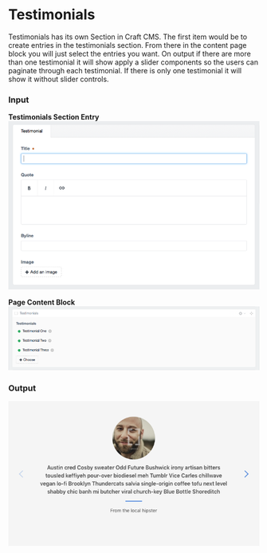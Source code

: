 # Testimonials
Testimonials has its own Section in Craft CMS.  The first item would be to create entries in the testimonials section. From there in the content page block you will just select the entries you want.  On output if there are more than one testimonial it will show apply a slider components so the users can paginate through each testimonial.  If there is only one testimonial it will show it without slider controls.

### Input
**Testimonials Section Entry**
![testimonials](./screenshots/testimonials-item-block.png)

**Page Content Block**
![testimonials](./screenshots/testimonials-block.png)

### Output
![testimonials Output](./screenshots/output-testimonials.png)